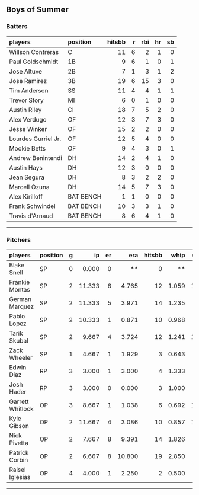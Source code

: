 ## Boys of Summer

### Batters

 
|players             |position  | hitsbb|  r| rbi| hr| sb| 
|:-------------------|:---------|------:|--:|---:|--:|--:| 
|Willson Contreras   |C         |     11|  6|   2|  1|  0| 
|Paul Goldschmidt    |1B        |      9|  6|   1|  0|  1| 
|Jose Altuve         |2B        |      7|  1|   3|  1|  2| 
|Jose Ramirez        |3B        |     19|  6|  15|  3|  0| 
|Tim Anderson        |SS        |     11|  4|   4|  1|  1| 
|Trevor Story        |MI        |      6|  0|   1|  0|  0| 
|Austin Riley        |CI        |     18|  7|   5|  2|  0| 
|Alex Verdugo        |OF        |     12|  3|   7|  3|  0| 
|Jesse Winker        |OF        |     15|  2|   2|  0|  0| 
|Lourdes Gurriel Jr. |OF        |     12|  5|   4|  0|  0| 
|Mookie Betts        |OF        |      9|  4|   3|  0|  1| 
|Andrew Benintendi   |DH        |     14|  2|   4|  1|  0| 
|Austin Hays         |DH        |     12|  3|   0|  0|  0| 
|Jean Segura         |DH        |      8|  3|   2|  2|  0| 
|Marcell Ozuna       |DH        |     14|  5|   7|  3|  0| 
|Alex Kirilloff      |BAT BENCH |      1|  1|   0|  0|  0| 
|Frank Schwindel     |BAT BENCH |     10|  3|   3|  1|  0| 
|Travis d'Arnaud     |BAT BENCH |      8|  6|   4|  1|  0| 


* * *

### Pitchers

 
|players          |position |  g|     ip| er|    era| hitsbb|  whip| so|  w| sv| 
|:----------------|:--------|--:|------:|--:|------:|------:|-----:|--:|--:|--:| 
|Blake Snell      |SP       |  0|  0.000|  0|     **|      0|    **|  0|  0|  0| 
|Frankie Montas   |SP       |  2| 11.333|  6|  4.765|     12| 1.059| 12|  1|  0| 
|German Marquez   |SP       |  2| 11.333|  5|  3.971|     14| 1.235|  8|  0|  0| 
|Pablo Lopez      |SP       |  2| 10.333|  1|  0.871|     10| 0.968|  8|  1|  0| 
|Tarik Skubal     |SP       |  2|  9.667|  4|  3.724|     12| 1.241| 10|  0|  0| 
|Zack Wheeler     |SP       |  1|  4.667|  1|  1.929|      3| 0.643|  3|  0|  0| 
|Edwin Diaz       |RP       |  3|  3.000|  1|  3.000|      4| 1.333|  5|  0|  1| 
|Josh Hader       |RP       |  3|  3.000|  0|  0.000|      3| 1.000|  4|  0|  3| 
|Garrett Whitlock |OP       |  3|  8.667|  1|  1.038|      6| 0.692| 11|  1|  0| 
|Kyle Gibson      |OP       |  2| 11.667|  4|  3.086|     10| 0.857| 16|  1|  0| 
|Nick Pivetta     |OP       |  2|  7.667|  8|  9.391|     14| 1.826|  6|  0|  0| 
|Patrick Corbin   |OP       |  2|  6.667|  8| 10.800|     19| 2.850|  7|  0|  0| 
|Raisel Iglesias  |OP       |  4|  4.000|  1|  2.250|      2| 0.500|  4|  1|  2| 


* * *


